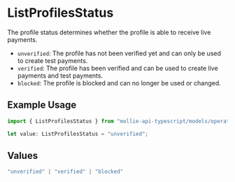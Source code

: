 # ListProfilesStatus

The profile status determines whether the profile is able to receive live payments.

* `unverified`: The profile has not been verified yet and can only be used to create test payments.
* `verified`: The profile has been verified and can be used to create live payments and test payments.
* `blocked`: The profile is blocked and can no longer be used or changed.

## Example Usage

```typescript
import { ListProfilesStatus } from "mollie-api-typescript/models/operations";

let value: ListProfilesStatus = "unverified";
```

## Values

```typescript
"unverified" | "verified" | "blocked"
```